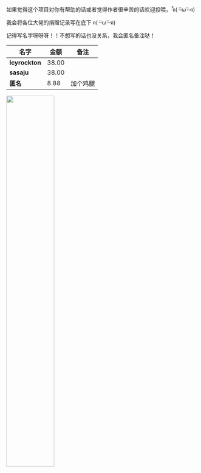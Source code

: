 如果觉得这个项目对你有帮助的话或者觉得作者很辛苦的话欢迎投喂， ̑̑ฅ( ˃̶˙ω˙˂̶ ฅ) ​​​

我会将各位大佬的捐赠记录写在底下 ฅ( ˃̶˙ω˙˂̶ ฅ) ​​​

记得写名字呀呀呀！！不想写的话也没关系，我会匿名备注哒！

| 名字 | 金额 | 备注|
| -------|------|------|
| **Icyrockton**| 38.00 | |
| **sasaju** | 38.00 | |
| **匿名**| 8.88 | 加个鸡腿 |

<img src = "/assets/pay.jpg" width = "50%" height = "50%">